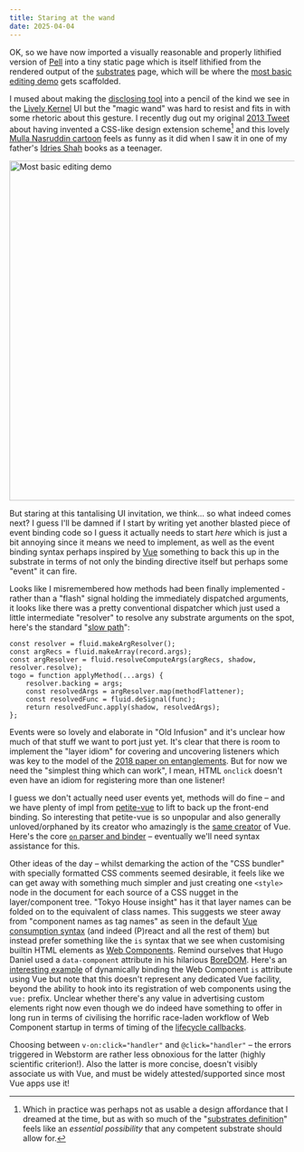 ```yaml
---
title: Staring at the wand
date: 2025-04-04
---
```


OK, so we have now imported a visually reasonable and properly lithified version of
[Pell](https://github.com/jaredreich/pell/blob/master/src/pell.js) into a tiny static page which is itself
lithified from the rendered output of the [substrates](/term/substrate) page, which will be where the
[most basic editing demo](https://fluid-project.github.io/infusion-6/demo/) gets scaffolded.

I mused about making the [disclosing tool](/term/disclosable-computing) into a pencil of the kind we see
in the [Lively Kernel](https://github.com/LivelyKernel/lively4-core) UI but the "magic wand" was
hard to resist and fits in with some rhetoric about this gesture. I recently dug out my original
[2013 Tweet](https://x.com/amb26ponder/status/304536562820063232)
about having invented a CSS-like design extension scheme[^1] and this lovely [Mulla Nasruddin cartoon](https://ponder.org.uk/public/patent3.png)
feels as funny as it did when I saw it in one of my father's [Idries Shah](https://en.wikipedia.org/wiki/Idries_Shah) books as a teenager.

<img src="/img/magic-wand-demo.png" width="600px" title="Most basic editing demo"/>

But staring at this tantalising UI invitation, we think... so what indeed comes next? I guess I'll be damned if I
start by writing yet another blasted piece of event binding code so I guess it actually needs to start *here* which is 
just a bit annoying since it means we need to implement, as well as the event binding syntax perhaps inspired by 
[Vue](https://vuejs.org/guide/essentials/event-handling.html) something to back this up in the substrate in terms
of not only the binding directive itself but perhaps some "event" it can fire.

Looks like I misremembered how methods had been finally implemented - rather than a "flash" signal holding the immediately
dispatched arguments, it looks like there was a pretty conventional dispatcher which just used a little intermediate
"resolver" to resolve any substrate arguments on the spot, here's the standard
"[slow path](https://github.com/fluid-project/infusion-6/blob/main/src/framework/core/js/FluidIL.js#L733)":

```
const resolver = fluid.makeArgResolver();
const argRecs = fluid.makeArray(record.args);
const argResolver = fluid.resolveComputeArgs(argRecs, shadow, resolver.resolve);
togo = function applyMethod(...args) {
    resolver.backing = args;
    const resolvedArgs = argResolver.map(methodFlattener);
    const resolvedFunc = fluid.deSignal(func);
    return resolvedFunc.apply(shadow, resolvedArgs);
};
```

Events were so lovely and elaborate in "Old Infusion" and it's unclear how much of that stuff we want to port just yet.
It's clear that there is room to implement the "layer idiom" for covering and uncovering listeners which was key to the
model of the [2018 paper on entanglements](https://www.shift-society.org/salon/papers/2018/revised/anatomy-of-interaction-authorversion.pdf).
But for now we need the "simplest thing which can work", I mean, HTML ``onclick`` doesn't even have an idiom for
registering more than one listener!

I guess we don't actually need user events yet, methods will do fine &ndash; and we have plenty of impl from 
[petite-vue](https://github.com/vuejs/petite-vue) to lift to back up the front-end binding. So interesting that petite-vue
is so unpopular and also generally unloved/orphaned by its creator who amazingly is the [same creator](http://evanyou.me/) of Vue.
Here's the core [``on`` parser and binder](https://github.com/vuejs/petite-vue/blob/main/src/directives/on.ts) &ndash;
eventually we'll need syntax assistance for this.

Other ideas of the day &ndash; whilst demarking the action of the "CSS bundler" with specially formatted CSS comments 
seemed desirable, it feels like we can get away with something much simpler and just creating one ``<style>`` node
in the document for each source of a CSS nugget in the layer/component tree. "Tokyo House insight" has it that
layer names can be folded on to the equivalent of class names. This suggests we steer away from 
"component names as tag names" as seen in the default [Vue consumption syntax](https://vuejs.org/guide/essentials/component-basics#using-a-component)
(and indeed (P)react and all the rest of them) but instead prefer something like
the ``is`` syntax that we see when customising builtin HTML elements as
[Web Components](https://developer.mozilla.org/en-US/docs/Web/API/CustomElementRegistry/define#defining_a_customized_built-in_element).
Remind ourselves that Hugo Daniel used a ``data-component``
attribute in his hilarious [BoreDOM](https://hugodaniel.com/pages/boredom/). Here's an [interesting example](https://www.w3schools.com/vue/ref_is.php) of
dynamically binding the Web Component ``is`` attribute using Vue but note that this doesn't represent any dedicated Vue facility,
beyond the ability to hook into its registration of web components using the ``vue:`` prefix. Unclear whether there's
any value in advertising custom elements right now even though we do indeed have something to offer in long run in terms of 
civilising the horrific race-laden workflow of Web Component startup in terms of timing of the
[lifecycle callbacks](https://developer.mozilla.org/en-US/docs/Web/API/Web_components/Using_custom_elements#custom_element_lifecycle_callbacks).

Choosing between ``v-on:click="handler"`` and ``@click="handler"`` &ndash; the errors triggered in Webstorm are
rather less obnoxious for the latter (highly scientific criterion!). Also the latter is more concise, doesn't visibly
associate us with Vue, and must be widely attested/supported since most Vue apps use it!

[^1]: Which in practice was perhaps not as usable a design affordance that I dreamed at the time, but as with so
much of the "[substrates definition](/term/substrate)" feels like an *essential possibility* that any competent
substrate should allow for.
